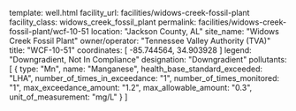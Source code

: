 template: well.html
facility_url: facilities/widows-creek-fossil-plant
facility_class: widows_creek_fossil_plant
permalink: facilities/widows-creek-fossil-plant/wcf-10-51
location: "Jackson County, AL"
site_name: "Widows Creek Fossil Plant"
owner/operator: "Tennessee Valley Authority (TVA)"
title: "WCF-10-51"
coordinates: [
  -85.744564,
  34.903928
]
legend: "Downgradient, Not In Compliance"
designation: "Downgradient"
pollutants: [
  {
  type: "Mn",
  name: "Manganese",
  health_base_standard_exceeded: "LHA",
  number_of_times_in_exceedance: "1",
  number_of_times_monitored: "1",
  max_exceedance_amount: "1.2",
  max_allowable_amount: "0.3",
  unit_of_measurement: "mg/L"
  }
]
